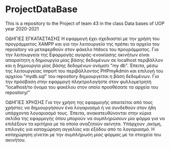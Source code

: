 # ProjectDataBase
This is a repository to the Project of team 43 in the class Data bases of UOP year 2020-2021

ΟΔΗΓΙΕΣ ΕΓΚΑΤΑΣΤΑΣΗΣ
Η εφαρμογή έχει σχεδιαστεί με την χρήση του προγράμματος XAMPP και για την λειτουργεία της πρέπει τα αρχεία του repository να μεταφερθούν στον φάκελο htdocs του προγράμματος.
Για την λειτουργεία της Εφαρμογής αγοράς-ενοικίασης ακινήτων είναι απαραίτητη η δημιουργία μίας βάσης δεδομένων σε localhost περιβάλλον και η δημιουργία μίας βάσης δεδομένων ονόματι "my db".
Έπειτα, μέσω της λειτουργείας import του περιβάλλοντος PHPmyAdmin και επιλογή του αρχείου "mydb.sql" του repository δημιουργείται η βάση δεδομένων. 
Για την πρόσβαση στην εφαρμογή πληκτρολογήστε στον φυλλομετρητή “localhost/το όνομα του φακέλου στον οποίο προσθέσατε τα αρχεία του repository/”
 
	
ΟΔΗΓΙΕΣ ΧΡΗΣΗΣ
Για την χρήση της εφαρμογής απαιτείται από τους χρήστες να δημιουργήσουν ένα λογαριασμό ή να συνδεθούν στον ήδη υπάρχοντα λογαριασμό τους. Έπειτα, ανακατευθύνονται στην κύρια σελίδα της εφαρμογής όπου μπορούν να συμπληρώσουν μία φόρμα για να επιλέξουν τα κριτήρια με τα οποία αναζητούν ακίνητα. Υπάρχουν ,ακόμη, επιλογές για καταχώρηση αγγελίας και  εξόδου από το λογαριασμό. Η καταχώρηση γίνεται με την συμπλήρωση μίας φόρμας με τα στοιχεία του ακινήτου.

